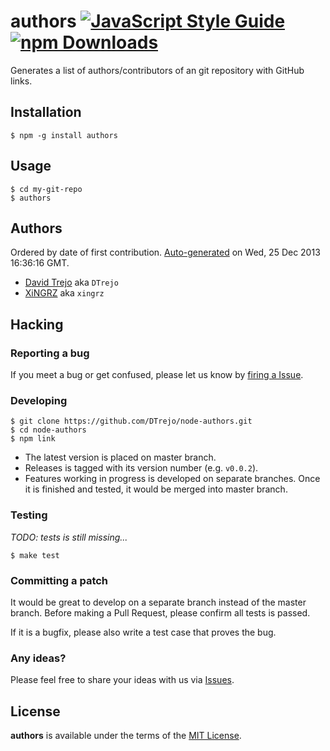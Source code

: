 # authors [![JavaScript Style Guide](https://img.shields.io/badge/code%20style-standard-brightgreen.svg)](http://standardjs.com/) [![npm Downloads](https://img.shields.io/npm/dm/authors.svg)](https://www.npmjs.com/package/authors)

Generates a list of authors/contributors of an git repository with GitHub links.

## Installation

```
$ npm -g install authors
```


## Usage

```
$ cd my-git-repo
$ authors
```

## Authors

Ordered by date of first contribution. [Auto-generated](https://github.com/dtrejo/node-authors) on Wed, 25 Dec 2013 16:36:16 GMT.

- [David Trejo](https://github.com/DTrejo) aka `DTrejo`
- [XiNGRZ](https://github.com/xingrz) aka `xingrz`


## Hacking

### Reporting a bug

If you meet a bug or get confused, please let us know by [firing a Issue](https://github.com/DTrejo/node-authors/issues/new).

### Developing

```
$ git clone https://github.com/DTrejo/node-authors.git
$ cd node-authors
$ npm link
```

- The latest version is placed on master branch.
- Releases is tagged with its version number (e.g. `v0.0.2`).
- Features working in progress is developed on separate branches. Once it is finished and tested, it would be merged into master branch.

### Testing

_TODO: tests is still missing..._

```
$ make test
```

### Committing a patch

It would be great to develop on a separate branch instead of the master branch. Before making a Pull Request, please confirm all tests is passed.

If it is a bugfix, please also write a test case that proves the bug.

### Any ideas?

Please feel free to share your ideas with us via [Issues](https://github.com/DTrejo/node-authors/issues).


## License

**authors** is available under the terms of the [MIT License](LICENSE).
